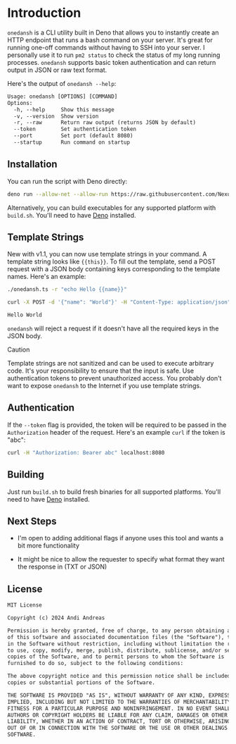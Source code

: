 # Introduction

`onedansh` is a CLI utility built in Deno that allows you to instantly create an HTTP endpoint that runs a bash command on your server. It's great for running one-off commands without having to SSH into your server. I personally use it to run `pm2 status` to check the status of my long running processes. `onedansh` supports basic token authentication and can return output in JSON or raw text format.

Here's the output of `onedansh --help`:

```txt
Usage: onedansh [OPTIONS] [COMMAND]
Options:
  -h, --help     Show this message
  -v, --version  Show version
  -r, --raw      Return raw output (returns JSON by default)
  --token        Set authentication token
  --port         Set port (default 8080)
  --startup      Run command on startup
```

## Installation

You can run the script with Deno directly:

```bash
deno run --allow-net --allow-run https://raw.githubusercontent.com/Nexuist/onedansh/main/onedansh.ts "echo Hello World"
```

Alternatively, you can build executables for any supported platform with `build.sh`. You'll need to have [Deno](https://deno.land) installed.

## Template Strings

New with v1.1, you can now use template strings in your command. A template string looks like `{{this}}`. To fill out the template, send a POST request with a JSON body containing keys corresponding to the template names. Here's an example:

```bash
./onedansh.ts -r "echo Hello {{name}}"
```

```bash
curl -X POST -d '{"name": "World"}' -H "Content-Type: application/json"  localhost:8080

Hello World
```

`onedansh` will reject a request if it doesn't have all the required keys in the JSON body.

> [!CAUTION]
> Template strings are not sanitized and can be used to execute arbitrary code. It's your responsibility to ensure that the input is safe. Use authentication tokens to prevent unauthorized access. You probably don't want to expose `onedansh` to the Internet if you use template strings.

## Authentication

If the `--token` flag is provided, the token will be required to be passed in the `Authorization` header of the request. Here's an example `curl` if the token is "abc":

```bash
curl -H "Authorization: Bearer abc" localhost:8080
```

## Building

Just run `build.sh` to build fresh binaries for all supported platforms. You'll need to have [Deno](https://deno.land/) installed.

## Next Steps

* I'm open to adding additional flags if anyone uses this tool and wants a bit more functionality

* It might be nice to allow the requester to specify what format they want the response in (TXT or JSON)

## License

```txt
MIT License

Copyright (c) 2024 Andi Andreas

Permission is hereby granted, free of charge, to any person obtaining a copy
of this software and associated documentation files (the "Software"), to deal
in the Software without restriction, including without limitation the rights
to use, copy, modify, merge, publish, distribute, sublicense, and/or sell
copies of the Software, and to permit persons to whom the Software is
furnished to do so, subject to the following conditions:

The above copyright notice and this permission notice shall be included in all
copies or substantial portions of the Software.

THE SOFTWARE IS PROVIDED "AS IS", WITHOUT WARRANTY OF ANY KIND, EXPRESS OR
IMPLIED, INCLUDING BUT NOT LIMITED TO THE WARRANTIES OF MERCHANTABILITY,
FITNESS FOR A PARTICULAR PURPOSE AND NONINFRINGEMENT. IN NO EVENT SHALL THE
AUTHORS OR COPYRIGHT HOLDERS BE LIABLE FOR ANY CLAIM, DAMAGES OR OTHER
LIABILITY, WHETHER IN AN ACTION OF CONTRACT, TORT OR OTHERWISE, ARISING FROM,
OUT OF OR IN CONNECTION WITH THE SOFTWARE OR THE USE OR OTHER DEALINGS IN THE
SOFTWARE.
```
